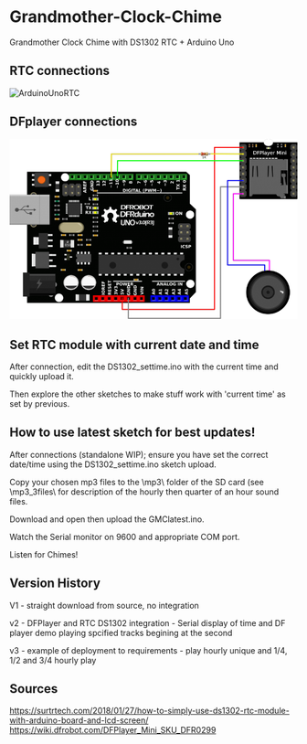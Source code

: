 # Grandmother-Clock-Chime
Grandmother Clock Chime with DS1302 RTC + Arduino Uno 

## RTC connections



![ArduinoUnoRTC](https://i0.wp.com/surtrtech.com/wp-content/uploads/2018/01/4f79e-1.png?resize=640%2C454&ssl=1)


## DFplayer connections



![DFplayer](https://raw.githubusercontent.com/DFRobot/DFRobotMediaWikiImage/master/Image/playerMini.png)



## Set RTC module with current date and time


After connection, edit the DS1302_settime.ino with the current time and quickly upload it.

Then explore the other sketches to make stuff work with 'current time' as set by previous.


## How to use latest sketch for best updates!


After connections (standalone WIP); ensure you have set the correct date/time using the DS1302_settime.ino sketch upload.

Copy your chosen mp3 files to the \mp3\ folder of the SD card (see \mp3_3files\ for description of the hourly then quarter of an hour sound files.

Download and open then upload the GMClatest.ino.

Watch the Serial monitor on 9600 and appropriate COM port.

Listen for Chimes!



## Version History

 V1 - straight download from source, no integration


 v2 - DFPlayer and RTC DS1302 integration - Serial display of time and DF player demo playing spcified tracks begining at the second


 v3 - example of deployment to requirements - play hourly unique and 1/4, 1/2 and 3/4 hourly play




## Sources
https://surtrtech.com/2018/01/27/how-to-simply-use-ds1302-rtc-module-with-arduino-board-and-lcd-screen/
https://wiki.dfrobot.com/DFPlayer_Mini_SKU_DFR0299
